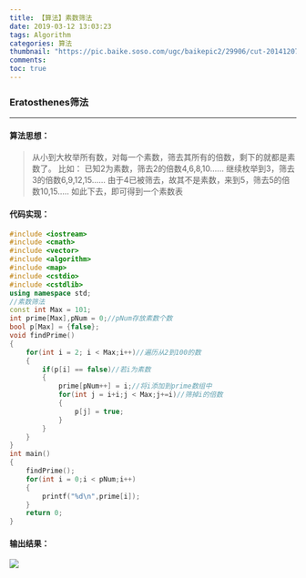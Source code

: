 ```yaml
---
title: 【算法】素数筛法
date: 2019-03-12 13:03:23
tags: Algorithm
categories: 算法
thumbnail: "https://pic.baike.soso.com/ugc/baikepic2/29906/cut-20141207123211-1562225095.jpg/0"
comments: 
toc: true
---
```

### Eratosthenes筛法
-------

<!-- more -->

#### 算法思想：
> 从小到大枚举所有数，对每一个素数，筛去其所有的倍数，剩下的就都是素数了。
> 比如：
> 已知2为素数，筛去2的倍数4,6,8,10......
> 继续枚举到3，筛去3的倍数6,9,12,15......
> 由于4已被筛去，故其不是素数，来到5，筛去5的倍数10,15.....
> 如此下去，即可得到一个素数表

#### 代码实现：
```c++
#include <iostream>
#include <cmath>
#include <vector>
#include <algorithm>
#include <map>
#include <cstdio>
#include <cstdlib>
using namespace std;
//素数筛法
const int Max = 101;
int prime[Max],pNum = 0;//pNum存放素数个数
bool p[Max] = {false};
void findPrime()
{
	for(int i = 2; i < Max;i++)//遍历从2到100的数
	{
		if(p[i] == false)//若i为素数
		{
			prime[pNum++] = i;//将i添加到prime数组中
			for(int j = i+i;j < Max;j+=i)//筛掉i的倍数
			{
				p[j] = true;
			}
		}
	}
}
int main()
{
	findPrime();
	for(int i = 0;i < pNum;i++)
	{
		printf("%d\n",prime[i]);
	}
	return 0;
}
```
#### 输出结果：
![](http://hexoblog-1257022783.cos.ap-chengdu.myqcloud.com/%E3%80%90%E7%AE%97%E6%B3%95%E3%80%91%E7%B4%A0%E6%95%B0%E7%AD%9B%E6%B3%95/20190313041655376.png)